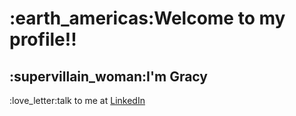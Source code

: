 <h1>:earth_americas:Welcome to my profile!!</h1>
<h2>:supervillain_woman:I'm Gracy</h2>
<p>:love_letter:talk to me at <a href="https://www.linkedin.com/in/gracyelesantos/">LinkedIn</a></p> 

